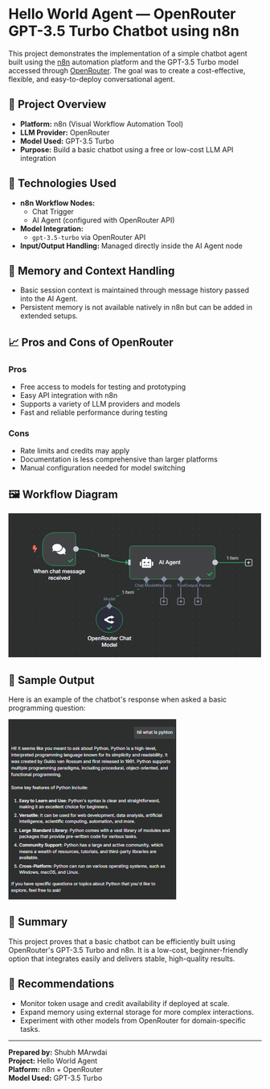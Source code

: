 # Hello World Agent — OpenRouter GPT-3.5 Turbo Chatbot using n8n

This project demonstrates the implementation of a simple chatbot agent built using the [n8n](https://n8n.io/) automation platform and the GPT-3.5 Turbo model accessed through [OpenRouter](https://openrouter.ai/). The goal was to create a cost-effective, flexible, and easy-to-deploy conversational agent.

## 📌 Project Overview

- **Platform:** n8n (Visual Workflow Automation Tool)
- **LLM Provider:** OpenRouter
- **Model Used:** GPT-3.5 Turbo
- **Purpose:** Build a basic chatbot using a free or low-cost LLM API integration

## 🔧 Technologies Used

- **n8n Workflow Nodes:**
  - Chat Trigger
  - AI Agent (configured with OpenRouter API)
- **Model Integration:**
  - `gpt-3.5-turbo` via OpenRouter API
- **Input/Output Handling:** Managed directly inside the AI Agent node

## 🧠 Memory and Context Handling

- Basic session context is maintained through message history passed into the AI Agent.
- Persistent memory is not available natively in n8n but can be added in extended setups.

## 📈 Pros and Cons of OpenRouter

### Pros
- Free access to models for testing and prototyping
- Easy API integration with n8n
- Supports a variety of LLM providers and models
- Fast and reliable performance during testing

### Cons
- Rate limits and credits may apply
- Documentation is less comprehensive than larger platforms
- Manual configuration needed for model switching

## 🖼️ Workflow Diagram

![Workflow Diagram](./Assignment1_HelloWorldAgent_OpenrouterChatModel.PNG)

## 💬 Sample Output

Here is an example of the chatbot's response when asked a basic programming question:

![Output Screenshot](./Output_Assignment1.PNG)

## 📌 Summary

This project proves that a basic chatbot can be efficiently built using OpenRouter's GPT-3.5 Turbo and n8n. It is a low-cost, beginner-friendly option that integrates easily and delivers stable, high-quality results.

## 📎 Recommendations

- Monitor token usage and credit availability if deployed at scale.
- Expand memory using external storage for more complex interactions.
- Experiment with other models from OpenRouter for domain-specific tasks.

---

**Prepared by:** Shubh MArwdai  
**Project:** Hello World Agent  
**Platform:** n8n + OpenRouter  
**Model Used:** GPT-3.5 Turbo
